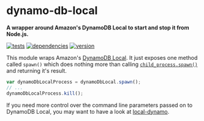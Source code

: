 # dynamo-db-local

**A wrapper around Amazon's DynamoDB Local to start and stop it from Node.js.**

[![tests](https://img.shields.io/travis/chrisguttandin/dynamo-db-local/master.svg?style=flat-square)](https://travis-ci.org/chrisguttandin/dynamo-db-local)
[![dependencies](https://img.shields.io/david/chrisguttandin/dynamo-db-local.svg?style=flat-square)](https://www.npmjs.com/package/dynamo-db-local)
[![version](https://img.shields.io/npm/v/dynamo-db-local.svg?style=flat-square)](https://www.npmjs.com/package/dynamo-db-local)

This module wraps Amazon's
[DynamoDB Local](http://docs.aws.amazon.com/amazondynamodb/latest/developerguide/Tools.DynamoDBLocal.html).
It just exposes one method called `spawn()` which does nothing more than calling
[`child_process.spawn()`](https://nodejs.org/api/child_process.html#child_process_child_process_spawn_command_args_options)
and returning it's result.

```js
var dynamoDbLocalProcess = dynamoDbLocal.spawn();
// ...
dynamoDbLocalProcess.kill();
```

If you need more control over the command line parameters passed on to DynamoDB Local, you may want
to have a look at [local-dynamo](https://github.com/apto/local-dynamo).
